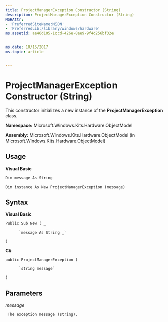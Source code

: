 ```yaml
---
title: ProjectManagerException Constructor (String)
description: ProjectManagerException Constructor (String)
MSHAttr:
- 'PreferredSiteName:MSDN'
- 'PreferredLib:/library/windows/hardware'
ms.assetid: aa46d105-1ccd-426e-8ae9-9f4d256bf32e


ms.date: 10/15/2017
ms.topic: article


---
```


# ProjectManagerException Constructor (String)


This constructor initializes a new instance of the **ProjectManagerException** class.

**Namespace:** Microsoft.Windows.Kits.Hardware.ObjectModel

**Assembly:** Microsoft.Windows.Kits.Hardware.ObjectModel (in Microsoft.Windows.Kits.Hardware.ObjectModel)

## <span id="Usage"></span><span id="usage"></span><span id="USAGE"></span>Usage


**Visual Basic**

`Dim message As String`

`Dim instance As New ProjectManagerException (message)`

## <span id="Syntax"></span><span id="syntax"></span><span id="SYNTAX"></span>Syntax


**Visual Basic**

`Public Sub New ( _`

          `message As String _`

`)`

**C#**

`public ProjectManagerException (`

          `string message`

`)`

## <span id="Parameters"></span><span id="parameters"></span><span id="PARAMETERS"></span>Parameters


*message*

     The exception message (string).

 

 






